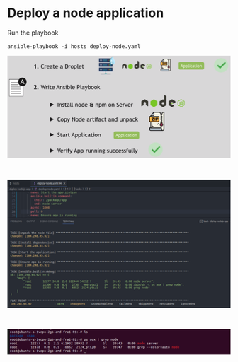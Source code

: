 # Deploy a node application 

Run the playbook

    ansible-playbook -i hosts deploy-node.yaml

![Image](../images/deploy-node-app.png)

<br>

![Image](../images/deployed-node-app.png)

<br>

![Image](../images/check-node-on-remote.png)